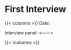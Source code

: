 # First Interview

{{< columns >}} <!-- begin columns block -->
Date:

Interview panel:
<---> <!-- magic separator, between columns -->


{{< /columns >}}
